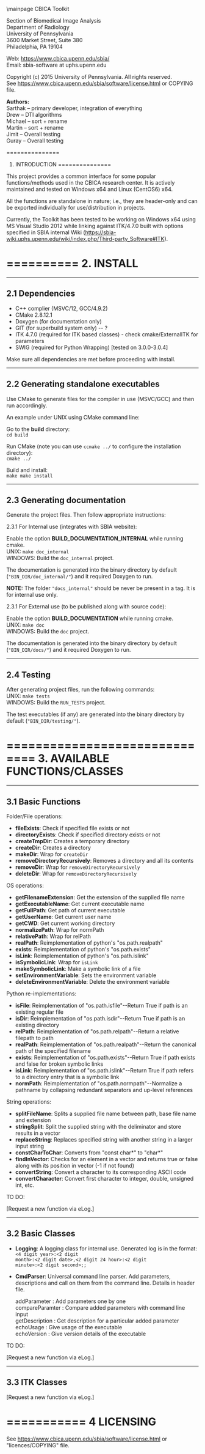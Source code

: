 \mainpage CBICA Toolkit

  Section of Biomedical Image Analysis <br>
  Department of Radiology <br>
  University of Pennsylvania <br>
  3600 Market Street, Suite 380 <br>
  Philadelphia, PA 19104 <br>

  Web:   https://www.cbica.upenn.edu/sbia/ <br>
  Email: sbia-software at uphs.upenn.edu

  Copyright (c) 2015 University of Pennsylvania. All rights reserved. <br>
  See https://www.cbica.upenn.edu/sbia/software/license.html or COPYING file.

<b> Authors: </b><br>
  Sarthak – primary developer, integration of everything <br>
	Drew    – DTI algorithms <br>
	Michael – sort + rename <br>
	Martin  – sort + rename <br>
	Jimit   – Overall testing <br>
	Guray   – Overall testing <br>


===============
1. INTRODUCTION
===============

This project provides a common interface for some popular functions/methods used in the CBICA research center. It is actively maintained and tested on
Windows x64 and Linux (CentOS6) x64. 

All the functions are standalone in nature; i.e., they are header-only and can be exported individually for use/distribution in projects.

Currently, the Toolkit has been tested to be working on Windows x64 using MS Visual Studio 2012 while linking against ITK/4.7.0 built with options
specified in SBIA internal Wiki (https://sbia-wiki.uphs.upenn.edu/wiki/index.php/Third-party_Software#ITK).


==========
2. INSTALL    
==========

----------------
2.1 Dependencies
----------------

- C++ complier (MSVC/12, GCC/4.9.2)
- CMake 2.8.12.1
- Doxygen (for documentation only)
- GIT (for superbuild system only) -- ?
- ITK 4.7.0 (required for ITK based classes) - check cmake/ExternalITK for parameters
- SWIG (required for Python Wrapping) [tested on 3.0.0-3.0.4]

Make sure all dependencies are met before proceeding with install.

-------------------------------------
2.2 Generating standalone executables
-------------------------------------

Use CMake to generate files for the compiler in use (MSVC/GCC) and then run accordingly.

An example under UNIX using CMake command line:

Go to the <b>build</b> directory:<br>
<code>cd build</code>

Run CMake (note you can use <code>ccmake ../</code> to configure the installation directory):<br>
<code>cmake ../</code>

Build and install:<br>
<code>make 
make install</code>

----------------------------
2.3 Generating documentation
----------------------------

Generate the project files. Then follow appropriate instructions:

2.3.1 For Internal use (integrates with SBIA website):

Enable the option <b>BUILD_DOCUMENTATION_INTERNAL</b> while running cmake.<br>
UNIX: <code>make doc_internal</code><br>
WINDOWS: Build the <code>doc_internal</code> project.

The documentation is generated into the binary directory by default (<code>"BIN_DIR/doc_internal/"</code>) and it required Doxygen to run.

<b>NOTE:</b> The folder <code>"docs_internal"</code> should be never be present in a tag. It is for internal use only.

2.3.1 For External use (to be published along with source code):

Enable the option <b>BUILD_DOCUMENTATION</b> while running cmake.<br>
UNIX: <code>make doc</code><br>
WINDOWS: Build the <code>doc</code> project.

The documentation is generated into the binary directory by default (<code>"BIN_DIR/docs/"</code>) and it required Doxygen to run.

-----------
2.4 Testing
-----------

After generating project files, run the following commands:<br>
UNIX: <code>make tests</code><br>
WINDOWS: Build the <code>RUN_TESTS</code> project.

The test executables (if any) are generated into the binary directory by default (<code>"BIN_DIR/testing/"</code>).


==============================
3. AVAILABLE FUNCTIONS/CLASSES    
==============================

-------------------
3.1 Basic Functions
-------------------

Folder/File operations:

- <b>fileExists</b>: Check if specified file exists or not
- <b>directoryExists</b>: Check if specified directory exists or not
- <b>createTmpDir</b>: Creates a temporary directory
- <b>createDir</b>: Creates a directory
- <b>makeDir</b>: Wrap for <code>createDir</code>
- <b>removeDirectoryRecursively</b>: Removes a directory and all its contents
- <b>removeDir</b>: Wrap for <code>removeDirectoryRecursively</code>
- <b>deleteDir</b>: Wrap for <code>removeDirectoryRecursively</code>

OS operations:

- <b>getFilenameExtension</b>: Get the extension of the supplied file name
- <b>getExecutableName</b>: Get current executable name
- <b>getFullPath</b>: Get path of current executable
- <b>getUserName</b>: Get current user name
- <b>getCWD</b>: Get current working directory
- <b>normalizePath</b>: Wrap for normPath
- <b>relativePath</b>: Wrap for relPath
- <b>realPath</b>: Reimplementation of python's "os.path.realpath"
- <b>exists</b>: Reimplementation of python's "os.path.exists"
- <b>isLink</b>: Reimplementation of python's "os.path.islink"
- <b>isSymbolicLink</b>: Wrap for <code>isLink</code>
- <b>makeSymbolicLink</b>: Make a symbolic link of a file
- <b>setEnvironmentVariable</b>: Sets the environment variable
- <b>deleteEnvironmentVariable</b>: Delete the environment variable

Python re-implementations: 

- <b>isFile</b>: Reimplementation of "os.path.isfile"--Return True if path is an existing regular file
- <b>isDir</b>: Reimplementation of "os.path.isdir"--Return True if path is an existing directory
- <b>relPath</b>: Reimplementation of "os.path.relpath"--Return a relative filepath to path
- <b>realPath</b>: Reimplementation of "os.path.realpath"--Return the canonical path of the specified filename
- <b>exists</b>: Reimplementation of "os.path.exists"--Return True if path exists and false for broken symbolic links
- <b>isLink</b>: Reimplementation of "os.path.islink"--Return True if path refers to a directory entry that is a symbolic link
- <b>normPath</b>: Reimplementation of "os.path.normpath"--Normalize a pathname by collapsing redundant separators and up-level references

String operations:

- <b>splitFileName</b>: Splits a supplied file name between path, base file name and extension
- <b>stringSplit</b>: Split the supplied string with the deliminator and store results in a vector
- <b>replaceString</b>: Replaces specified string with another string in a larger input string
- <b>constCharToChar</b>: Converts from "const char*" to "char*"
- <b>findInVector</b>: Checks for an element in a vector and returns true or false along with its position in vector (-1 if not found)
- <b>convertString</b>: Convert a character to its corresponding ASCII code
- <b>convertCharacter</b>: Convert first character to integer, double, unsigned int, etc.

TO DO:


[Request a new function via eLog.]

-------------------
3.2 Basic Classes
-------------------

- <b>Logging</b>: A logging class for internal use. Generated log is in the format: <br>
<CODE><4 digit year>:<2 digit month>:<2 digit date>,<2 digit 24 hour>:<2 digit minute>:<2 digit second>;<exe name>;<user name></CODE>

- <b>CmdParser</b>: Universal command line parser. Add parameters, descriptions and call on them from the command line. Details in header file.

	addParameter		: Add parameters one by one<br>
	compareParamter	: Compare added parameters with command line input<br>
	getDescription	: Get description for a particular added parameter<br>
	echoUsage			  : Give usage of the executable<br>
	echoVersion			: Give version details of the executable<br>

TO DO:


[Request a new function via eLog.]

-----------------
3.3 ITK Classes
-----------------



[Request a new function via eLog.]

===========
4 LICENSING
===========

  See https://www.cbica.upenn.edu/sbia/software/license.html or "licences/COPYING" file.
